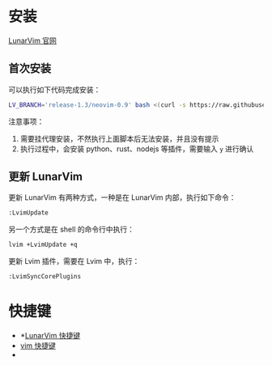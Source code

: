# 安装

[LunarVim 官网](https://www.lunarvim.org/docs/installation)

## 首次安装

可以执行如下代码完成安装：

```bash
LV_BRANCH='release-1.3/neovim-0.9' bash <(curl -s https://raw.githubusercontent.com/LunarVim/LunarVim/release-1.3/neovim-0.9/utils/installer/install.sh)
```

注意事项：

1. 需要挂代理安装，不然执行上面脚本后无法安装，并且没有提示
2. 执行过程中，会安装 python、rust、nodejs 等插件，需要输入 `y` 进行确认

## 更新 LunarVim

更新 LunarVim 有两种方式，一种是在 LunarVim 内部，执行如下命令：

```bash
:LvimUpdate
```

另一个方式是在 shell 的命令行中执行：

```bash
lvim +LvimUpdate +q
```

更新 Lvim 插件，需要在 Lvim 中，执行：

```bash
:LvimSyncCorePlugins
```

# 快捷键

* *[LunarVim 快捷键](https://www.lunarvim.org/docs/beginners-guide/keybinds-overview)
* [vim 快捷键](https://devhints.io/vim)
* 